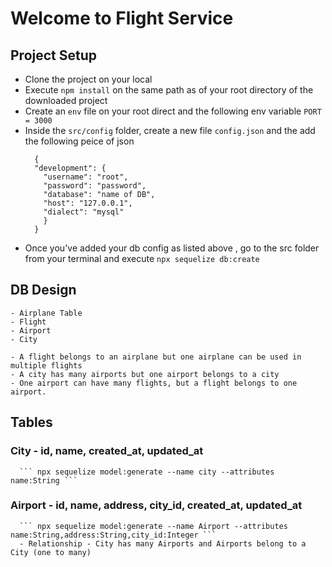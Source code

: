 # Welcome to Flight Service

## Project Setup
  
  - Clone the project on your local
  - Execute `npm install` on the same path as of your root directory of the downloaded project
  - Create an `env` file on your root direct and the following env variable
    `PORT = 3000 `
  - Inside the `src/config` folder, create a new file `config.json` and the add the following peice of json
    ```
      {
      "development": {
        "username": "root",
        "password": "password",
        "database": "name of DB",
        "host": "127.0.0.1",
        "dialect": "mysql"
        }
      }
    ```
  - Once you've added your db config as listed above , go to the src folder from your terminal and execute `npx sequelize db:create`

  ## DB Design
    - Airplane Table
    - Flight
    - Airport
    - City

    - A flight belongs to an airplane but one airplane can be used in multiple flights
    - A city has many airports but one airport belongs to a city
    - One airport can have many flights, but a flight belongs to one airport.

  ## Tables

  ### City - id, name, created_at, updated_at
      ``` npx sequelize model:generate --name city --attributes name:String ```
  ### Airport - id, name, address, city_id, created_at, updated_at
      ``` npx sequelize model:generate --name Airport --attributes name:String,address:String,city_id:Integer ```
      - Relationship - City has many Airports and Airports belong to a City (one to many)